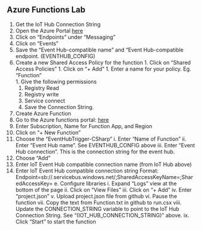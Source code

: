 ## Azure Functions Lab

1. Get the IoT Hub Connection String
  1. Open the Azure Portal [here](https://ms.portal.azure.com)
  1. Click on “Endpoints” under “Messaging”
  1. Click on “Events”
  1. Save the “Event Hub-compatible name” and “Event Hub-compatible endpoint.  (EVENTHUB_CONFIG)
  1. Create a new Shared Access Policy for the function
    1. Click on “Shared Access Policies”
    1. Click on “+ Add”
    1. Enter a name for your policy.  Eg. “Function”  
    1. Give the following permissions
      1. Registry Read
      1. Registry write
      1. Service connect
      1. Save the Connection String.  
1.	Create Azure Function
  1. Go to the Azure functions portal: [here](https://functions.azure.com/signin)
  1. Enter Subscription, Name for Function App, and Region
  1. Click on “+ New Function”
  1. Choose the “EventHubTrigger-CSharp”
i.	Enter “Name of Function”
ii.	Enter “Event Hub name”.  See EVENTHUB_CONFIG above
iii.	Enter “Event Hub connection”.  This is the connection string for the event hub.
1.	Choose “Add”
2.	Enter IoT Event Hub compatible connection name (from IoT Hub above)
3.	Enter IoT Event Hub compatible connection string
Format: Endpoint=sb://<eventHubName>.servicebus.windows.net/;SharedAccessKeyName=<SASPolicyName>;SharedAccessKey=<SASPolicyKey>
e.	Configure libraries
i.	Expand “Logs” view at the bottom of the page
ii.	Click on “View Files”
iii.	Click on “+ Add”
iv.	Enter “project.json”
v.	Upload project.json file from github
vi.	Pause the function
vii.	Copy the text from Function.txt in github to run.csx
viii.	Update the CONNECTION_STRING variable to point to the IoT Hub Connection String.  See “(IOT_HUB_CONNECTION_STRING)” above.
ix.	Click “Start” to start the function
